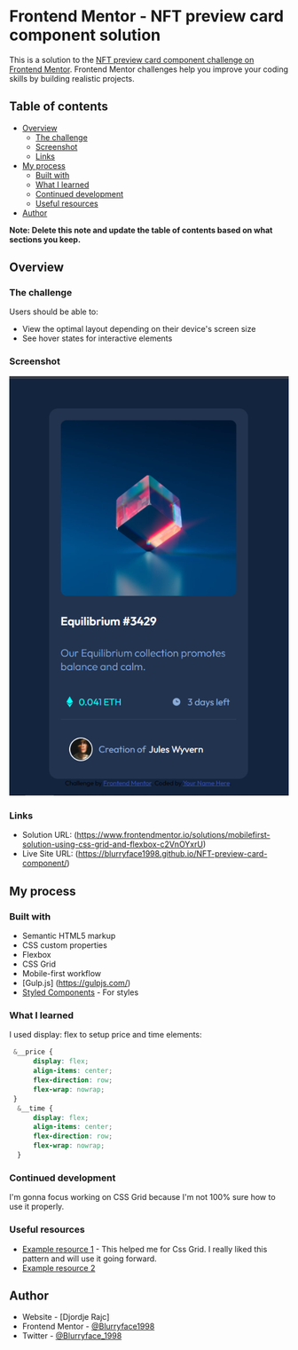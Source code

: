 # Frontend Mentor - NFT preview card component solution

This is a solution to the [NFT preview card component challenge on Frontend Mentor](https://www.frontendmentor.io/challenges/nft-preview-card-component-SbdUL_w0U). Frontend Mentor challenges help you improve your coding skills by building realistic projects. 

## Table of contents

- [Overview](#overview)
  - [The challenge](#the-challenge)
  - [Screenshot](#screenshot)
  - [Links](#links)
- [My process](#my-process)
  - [Built with](#built-with)
  - [What I learned](#what-i-learned)
  - [Continued development](#continued-development)
  - [Useful resources](#useful-resources)
- [Author](#author)

**Note: Delete this note and update the table of contents based on what sections you keep.**

## Overview

### The challenge

Users should be able to:

- View the optimal layout depending on their device's screen size
- See hover states for interactive elements

### Screenshot

![](images/screenshot.jpg.png)


### Links

- Solution URL: (https://www.frontendmentor.io/solutions/mobilefirst-solution-using-css-grid-and-flexbox-c2VnOYxrU)
- Live Site URL: (https://blurryface1998.github.io/NFT-preview-card-component/)

## My process

### Built with

- Semantic HTML5 markup
- CSS custom properties
- Flexbox
- CSS Grid
- Mobile-first workflow
- [Gulp.js] (https://gulpjs.com/)
- [Styled Components](https://styled-components.com/) - For styles

### What I learned

I used display: flex to setup price and time elements:

```scss
 &__price {
      display: flex;
      align-items: center;
      flex-direction: row;
      flex-wrap: nowrap;
 }
  &__time {
      display: flex;
      align-items: center;
      flex-direction: row;
      flex-wrap: nowrap;
  }
```


### Continued development

I'm gonna focus working on CSS Grid because I'm not 100% sure how to use it properly.

### Useful resources

- [Example resource 1](https://www.youtube.com/watch?v=rg7Fvvl3taU) - This helped me for Css Grid. I really liked this pattern and will use it going forward.
- [Example resource 2](https://www.youtube.com/watch?v=duH4DLq5yoo&t=311s)


## Author

- Website - [Djordje Rajc]
- Frontend Mentor - [@Blurryface1998](https://www.frontendmentor.io/profile/Blurryface1998)
- Twitter - [@Blurryface_1998](https://twitter.com/Blurryface_1998)


